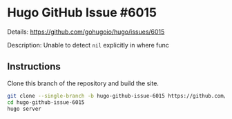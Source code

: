 # Hugo GitHub Issue #6015

Details: <https://github.com/gohugoio/hugo/issues/6015>

Description: Unable to detect `nil` explicitly in where func

## Instructions

Clone this branch of the repository and build the site.

```bash
git clone --single-branch -b hugo-github-issue-6015 https://github.com/jmooring/hugo-testing hugo-github-issue-6015
cd hugo-github-issue-6015
hugo server
```
